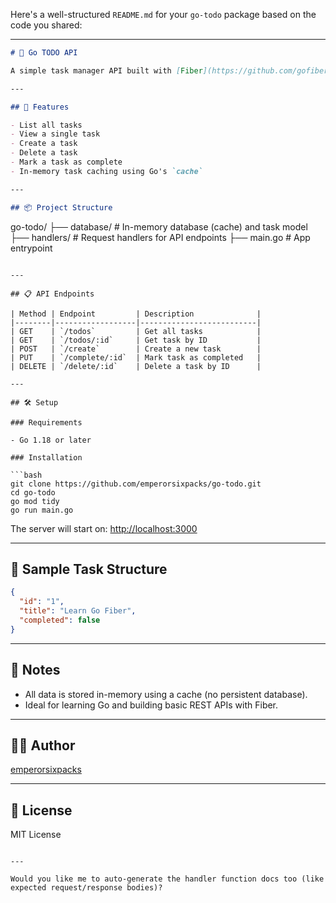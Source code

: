
Here's a well-structured `README.md` for your `go-todo` package based on the code you shared:

---

```markdown
# 📝 Go TODO API

A simple task manager API built with [Fiber](https://github.com/gofiber/fiber) in Go, using an in-memory cache for storing tasks.

---

## 🚀 Features

- List all tasks
- View a single task
- Create a task
- Delete a task
- Mark a task as complete
- In-memory task caching using Go's `cache`

---

## 📦 Project Structure

```

go-todo/
├── database/       # In-memory database (cache) and task model
├── handlers/       # Request handlers for API endpoints
├── main.go         # App entrypoint

````

---

## 📋 API Endpoints

| Method | Endpoint         | Description              |
|--------|------------------|--------------------------|
| GET    | `/todos`         | Get all tasks            |
| GET    | `/todos/:id`     | Get task by ID           |
| POST   | `/create`        | Create a new task        |
| PUT    | `/complete/:id`  | Mark task as completed   |
| DELETE | `/delete/:id`    | Delete a task by ID      |

---

## 🛠️ Setup

### Requirements

- Go 1.18 or later

### Installation

```bash
git clone https://github.com/emperorsixpacks/go-todo.git
cd go-todo
go mod tidy
go run main.go
````

The server will start on: [http://localhost:3000](http://localhost:3000)

---

## 📂 Sample Task Structure

```json
{
  "id": "1",
  "title": "Learn Go Fiber",
  "completed": false
}
```

---

## 🧠 Notes

* All data is stored in-memory using a cache (no persistent database).
* Ideal for learning Go and building basic REST APIs with Fiber.

---

## 🧑‍💻 Author

[emperorsixpacks](https://github.com/emperorsixpacks)

---

## 📄 License

MIT License

```

---

Would you like me to auto-generate the handler function docs too (like expected request/response bodies)?
```
